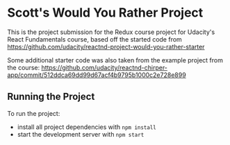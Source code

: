 # Scott's Would You Rather Project

This is the project submission for the Redux course project for Udacity's React Fundamentals course, based off the started code from https://github.com/udacity/reactnd-project-would-you-rather-starter

Some additional starter code was also taken from the example project from the course: https://github.com/udacity/reactnd-chirper-app/commit/512ddca69dd99d67acf4b9795b1000c2e728e899

## Running the Project

To run the project:

* install all project dependencies with `npm install`
* start the development server with `npm start`
